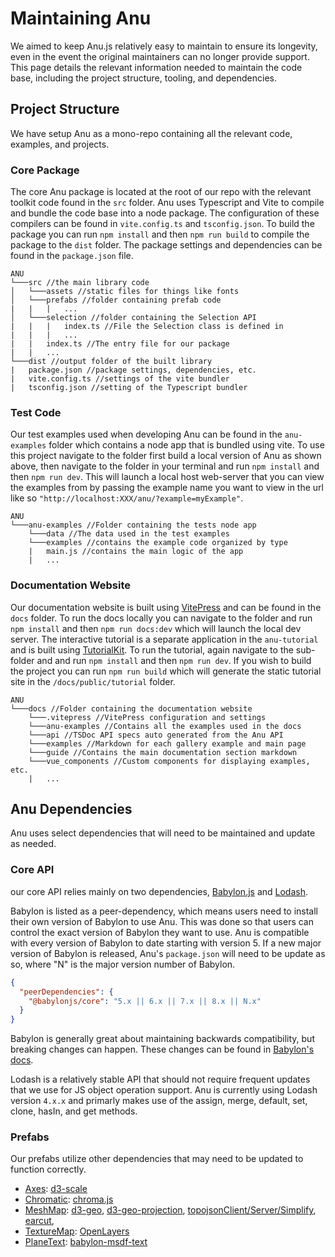 # Maintaining Anu

We aimed to keep Anu.js relatively easy to maintain to ensure its longevity, even in the event the original maintainers can no longer provide support. This page details the relevant information needed to maintain the code base, including the project structure, tooling, and dependencies. 

## Project Structure

We have setup Anu as a mono-repo containing all the relevant code, examples, and projects. 

### Core Package

The core Anu package is located at the root of our repo with the relevant toolkit code found in the ```src``` folder. Anu uses Typescript and Vite to compile and bundle the code base into a node package. The configuration of these compilers can be found in ```vite.config.ts``` and ```tsconfig.json```. To build the package you can run ```npm install``` and then ```npm run build``` to compile the package to the ```dist``` folder. The package settings and dependencies can be found in the ```package.json``` file. 


```
ANU
└───src //the main library code
│   └───assets //static files for things like fonts
│   └───prefabs //folder containing prefab code
|   |   |   ...        
│   └───selection //folder containing the Selection API
|   |   |   index.ts //File the Selection class is defined in
|   |   |   ...
|   |   index.ts //The entry file for our package
|   |   ...
└───dist //output folder of the built library
|   package.json //package settings, dependencies, etc.
|   vite.config.ts //settings of the vite bundler
|   tsconfig.json //setting of the Typescript bundler
```

### Test Code

Our test examples used when developing Anu can be found in the ```anu-examples``` folder which contains a node app that is bundled using vite. To use this project navigate to the folder first build a local version of Anu as shown above, then navigate to the folder in your terminal and run ```npm install``` and then ```npm run dev```. This will launch a local host web-server that you can view the examples from by passing the example name you want to view in the url like so ```"http://localhost:XXX/anu/?example=myExample"```.

```
ANU
└───anu-examples //Folder containing the tests node app
    └───data //The data used in the test examples
    └───examples //contains the example code organized by type
    |   main.js //contains the main logic of the app
    |   ...
```

### Documentation Website

Our documentation website is built using [VitePress](https://vitepress.dev/) and can be found in the ```docs``` folder. To run the docs locally you can navigate to the folder and run ```npm install``` and then ```npm run docs:dev``` which will launch the local dev server. The interactive tutorial is a separate application in the ```anu-tutorial``` and is built using [TutorialKit](https://tutorialkit.dev/). To run the tutorial, again navigate to the sub-folder and and run ```npm install``` and then ```npm run dev```. If you wish to build the project you can run ```npm run build``` which will generate the static tutorial site in the ```/docs/public/tutorial``` folder. 

```
ANU
└───docs //Folder containing the documentation website
    └───.vitepress //VitePress configuration and settings
    └───anu-examples //Contains all the examples used in the docs
    └───api //TSDoc API specs auto generated from the Anu API 
    └───examples //Markdown for each gallery example and main page
    └───guide //Contains the main documentation section markdown
    └───vue_components //Custom components for displaying examples, etc.
    |   ...
```

## Anu Dependencies  

Anu uses select dependencies that will need to be maintained and update as needed. 

### Core API

our core API relies mainly on two dependencies, [Babylon.js](https://www.babylonjs.com/) and [Lodash](https://lodash.com/). 

Babylon is listed as a peer-dependency, which means users need to install their own version of Babylon to use Anu. This was done so that users can control the exact version of Babylon they want to use. Anu is compatible with every version of Babylon to date starting with version 5. 
If a new major version of Babylon is released, Anu's ```package.json``` will need to be update as so, where "N" is the major version number of Babylon. 

```json
{
  "peerDependencies": {
    "@babylonjs/core": "5.x || 6.x || 7.x || 8.x || N.x"
  }
}
```
Babylon is generally great about maintaining backwards compatibility, but breaking changes can happen. These changes can be found in [Babylon's docs](https://doc.babylonjs.com/breaking-changes).

Lodash is a relatively stable API that should not require frequent updates that we use for JS object operation support. Anu is currently using Lodash version ```4.x.x``` and primarly makes use of the assign, merge, default, set, clone, hasIn, and get methods. 

### Prefabs

Our prefabs utilize other dependencies that may need to be updated to function correctly.

- [Axes](https://jpmorganchase.github.io/anu/guide/prefabs/axes.html): [d3-scale](https://d3js.org/d3-scale)
- [Chromatic](https://jpmorganchase.github.io/anu/guide/prefabs/chromatic.html): [chroma.js](https://gka.github.io/chroma.js/)
- [MeshMap](https://jpmorganchase.github.io/anu/guide/prefabs/meshmap.html): [d3-geo](https://d3js.org/d3-geo), [d3-geo-projection](https://github.com/d3/d3-geo-projection), [topojsonClient/Server/Simplify](https://github.com/topojson/topojson), [earcut](https://github.com/mapbox/earcut), 
- [TextureMap](https://jpmorganchase.github.io/anu/guide/prefabs/texturemaps.html): [OpenLayers](https://openlayers.org/)
- [PlaneText](https://jpmorganchase.github.io/anu/guide/prefabs/planetext.html): [babylon-msdf-text](https://github.com/bhushan6/babylon-msdf-text)
